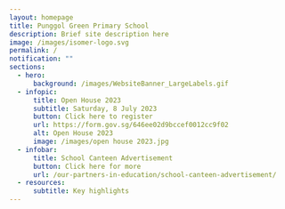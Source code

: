 ```yaml
---
layout: homepage
title: Punggol Green Primary School
description: Brief site description here
image: /images/isomer-logo.svg
permalink: /
notification: ""
sections:
  - hero:
      background: /images/WebsiteBanner_LargeLabels.gif
  - infopic:
      title: Open House 2023
      subtitle: Saturday, 8 July 2023
      button: Click here to register
      url: https://form.gov.sg/646ee02d9bccef0012cc9f02
      alt: Open House 2023
      image: /images/open house 2023.jpg
  - infobar:
      title: School Canteen Advertisement
      button: Click here for more
      url: /our-partners-in-education/school-canteen-advertisement/
  - resources:
      subtitle: Key highlights
---
```

